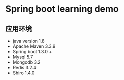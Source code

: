 # Spring boot learning demo
## 应用环境  
* java version 1.8
* Apache Maven 3.3.9 
* Spring boot 1.3.0 +
* Mysql 5.7
* Mongodb 3.2
* Redis 3.2.4
* Shiro 1.4.0
